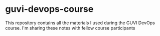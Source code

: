 # guvi-devops-course
This repository contains all the materials I used during the GUVI DevOps course. I'm sharing these notes with fellow course participants
